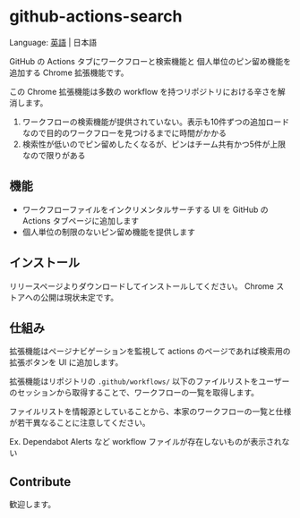 # github-actions-search

Language: [英語](./README.md) | 日本語

GitHub の Actions タブにワークフローと検索機能と
個人単位のピン留め機能を追加する Chrome 拡張機能です。

この Chrome 拡張機能は多数の workflow を持つリポジトリにおける辛さを解消します。

1. ワークフローの検索機能が提供されていない。表示も10件ずつの追加ロードなので目的のワークフローを見つけるまでに時間がかかる
2. 検索性が低いのでピン留めしたくなるが、ピンはチーム共有かつ5件が上限なので限りがある

## 機能

- ワークフローファイルをインクリメンタルサーチする UI を GitHub の Actions タブページに追加します
- 個人単位の制限のないピン留め機能を提供します

## インストール

リリースページよりダウンロードしてインストールしてください。
Chrome ストアへの公開は現状未定です。

## 仕組み

拡張機能はページナビゲーションを監視して actions のページであれば検索用の拡張ボタンを UI に追加します。

拡張機能はリポジトリの `.github/workflows/` 以下のファイルリストをユーザーのセッションから取得することで、ワークフローの一覧を取得します。

ファイルリストを情報源としていることから、本家のワークフローの一覧と仕様が若干異なることに注意してください。

Ex. Dependabot Alerts など workflow ファイルが存在しないものが表示されない

## Contribute

歓迎します。
